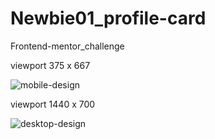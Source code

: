# Newbie01_profile-card
Frontend-mentor_challenge

viewport 375 x 667

![mobile-design](https://user-images.githubusercontent.com/63480084/111398279-eda80400-86a1-11eb-95f5-f6934e04bc5f.jpg)

viewport 1440 x 700

![desktop-design](https://user-images.githubusercontent.com/63480084/111398285-f1d42180-86a1-11eb-9a67-51525fc45064.jpg)
